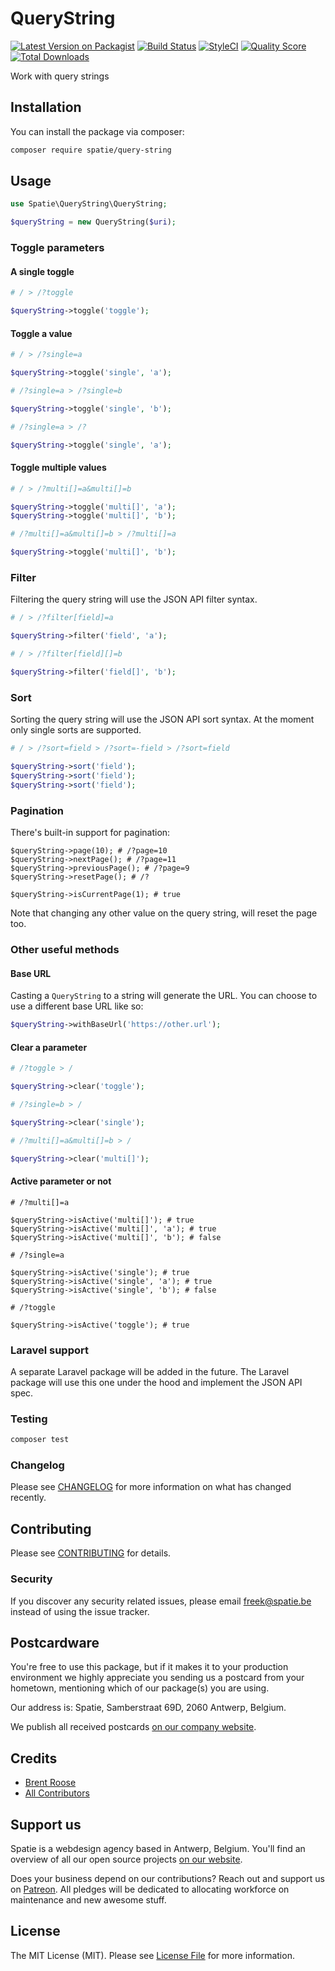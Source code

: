 # QueryString

[![Latest Version on Packagist](https://img.shields.io/packagist/v/spatie/query-filter.svg?style=flat-square)](https://packagist.org/packages/spatie/query-string)
[![Build Status](https://img.shields.io/travis/spatie/query-filter/master.svg?style=flat-square)](https://travis-ci.org/spatie/query-string)
[![StyleCI](https://github.styleci.io/repos/161786309/shield?branch=master)](https://github.styleci.io/repos/161786309)
[![Quality Score](https://img.shields.io/scrutinizer/g/spatie/query-filter.svg?style=flat-square)](https://scrutinizer-ci.com/g/spatie/query-string)
[![Total Downloads](https://img.shields.io/packagist/dt/spatie/query-filter.svg?style=flat-square)](https://packagist.org/packages/spatie/query-string)

Work with query strings

## Installation

You can install the package via composer:

```bash
composer require spatie/query-string
```

## Usage

``` php
use Spatie\QueryString\QueryString;

$queryString = new QueryString($uri);
```

### Toggle parameters

#### A single toggle

```php
# / > /?toggle

$queryString->toggle('toggle');
```

#### Toggle a value

```php
# / > /?single=a

$queryString->toggle('single', 'a');
```

```php
# /?single=a > /?single=b

$queryString->toggle('single', 'b');
```

```php
# /?single=a > /?

$queryString->toggle('single', 'a');
```

#### Toggle multiple values

```php
# / > /?multi[]=a&multi[]=b

$queryString->toggle('multi[]', 'a');
$queryString->toggle('multi[]', 'b');
```

```php
# /?multi[]=a&multi[]=b > /?multi[]=a

$queryString->toggle('multi[]', 'b');
```

### Filter

Filtering the query string will use the JSON API filter syntax.

```php
# / > /?filter[field]=a

$queryString->filter('field', 'a');
```

```php
# / > /?filter[field][]=b

$queryString->filter('field[]', 'b');
```

### Sort

Sorting the query string will use the JSON API sort syntax.
At the moment only single sorts are supported.

```php
# / > /?sort=field > /?sort=-field > /?sort=field

$queryString->sort('field');
$queryString->sort('field');
$queryString->sort('field');
```

### Pagination

There's built-in support for pagination:

```
$queryString->page(10); # /?page=10
$queryString->nextPage(); # /?page=11
$queryString->previousPage(); # /?page=9
$queryString->resetPage(); # /?

$queryString->isCurrentPage(1); # true
```

Note that changing any other value on the query string, will reset the page too.

### Other useful methods

#### Base URL

Casting a `QueryString` to a string will generate the URL. 
You can choose to use a different base URL like so:

```php
$queryString->withBaseUrl('https://other.url');
```

#### Clear a parameter

```php
# /?toggle > /

$queryString->clear('toggle');
```

```php
# /?single=b > /

$queryString->clear('single');
```

```php
# /?multi[]=a&multi[]=b > /

$queryString->clear('multi[]');
```

#### Active parameter or not

```
# /?multi[]=a

$queryString->isActive('multi[]'); # true
$queryString->isActive('multi[]', 'a'); # true
$queryString->isActive('multi[]', 'b'); # false
```

```
# /?single=a

$queryString->isActive('single'); # true
$queryString->isActive('single', 'a'); # true
$queryString->isActive('single', 'b'); # false
```

```
# /?toggle

$queryString->isActive('toggle'); # true
```

### Laravel support

A separate Laravel package will be added in the future.
The Laravel package will use this one under the hood and implement the JSON API spec.

### Testing

``` bash
composer test
```

### Changelog

Please see [CHANGELOG](CHANGELOG.md) for more information on what has changed recently.

## Contributing

Please see [CONTRIBUTING](CONTRIBUTING.md) for details.

### Security

If you discover any security related issues, please email freek@spatie.be instead of using the issue tracker.

## Postcardware

You're free to use this package, but if it makes it to your production environment we highly appreciate you sending us a postcard from your hometown, mentioning which of our package(s) you are using.

Our address is: Spatie, Samberstraat 69D, 2060 Antwerp, Belgium.

We publish all received postcards [on our company website](https://spatie.be/en/opensource/postcards).

## Credits

- [Brent Roose](https://github.com/brendt)
- [All Contributors](../../contributors)

## Support us

Spatie is a webdesign agency based in Antwerp, Belgium. You'll find an overview of all our open source projects [on our website](https://spatie.be/opensource).

Does your business depend on our contributions? Reach out and support us on [Patreon](https://www.patreon.com/spatie). 
All pledges will be dedicated to allocating workforce on maintenance and new awesome stuff.

## License

The MIT License (MIT). Please see [License File](LICENSE.md) for more information.

